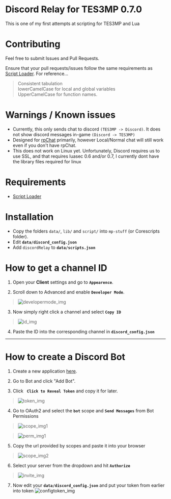 
# Discord Relay for TES3MP 0.7.0

 This is one of my first attempts at scripting for TES3MP and Lua

# Contributing

Feel free to submit Issues and Pull Requests. 

Ensure that your pull requests/issues follow the same requirements as [Script Loader](https://github.com/SaintWish/tes3mp_scriptloader#commits-and-bug-reports). For reference...

>Consistent tabulation  
>lowerCamelCase for local and global variables  
>UpperCamelCase for function names.

# Warnings / Known issues

 - Currently, this only sends chat to discord `(TES3MP -> Discord)`. It does not show discord messages in-game `(Discord -> TES3MP)`
 - Designed for [rpChat](https://github.com/SaintWish/tes3mp_scriptloader/blob/master/scripts/addons/rpChat.lua) primarily, however Local/Normal chat will still work even if you don't have rpChat.
- This does not work on Linux yet. Unfortunately, Discord requires us to use SSL, and that requires luasec 0.6 and/or 0.7, I currently dont have the library files required for linux
 
# Requirements

- [Script Loader](https://github.com/SaintWish/tes3mp_scriptloader)  

# Installation

- Copy the folders `data/`, `lib/` and `script/` into `mp-stuff` (or Corescripts folder).
- Edit **`data/discord_config.json`**
- Add `discordRelay` to **`data/scripts.json`**

# How to get a channel ID

1) Open your **Client** settings and go to **`Appearence`**.

2) Scroll down to Advanced and enable **`Developer Mode`**.
>![developermode_img](https://img.fluttershub.com/6ajUxrQBcTef.png)

3) Now simply right click a channel and select **`Copy ID`**
>![id_img](https://img.fluttershub.com/Udkgniqn8QP0.png)

4) Paste the ID into the corresponding channel in **`discord_config.json`**

___

# How to create a Discord Bot

1) Create a new application [here](https://discordapp.com/developers/applications/).

2) Go to Bot and click "Add Bot".

3) Click **` Click to Reveal Token`** and copy it for later.
>![token_img](https://img.fluttershub.com/f1q8DPpxC3a1.png)
 

4) Go to OAuth2 and select the **`bot`** scope and **`Send Messages`** from Bot Permissions
>![scope_img1](https://img.fluttershub.com/LqTv8FyN1n8U.png)

>![perm_img1](https://img.fluttershub.com/oJXH0tJ199KF.png)

  

5) Copy the url provided by scopes and paste it into your browser
>![scope_img2](https://img.fluttershub.com/uXQR1nJ57UfH.png)

  

6) Select your server from the dropdown and hit **`Authorize`**
>![invite_img](https://img.fluttershub.com/M7XvrIMezdiX.png)

7) Now edit your **`data/discord_config.json`** and put your token from earlier into token
![configtoken_img](https://img.fluttershub.com/iNKjVnctMeVs.png)